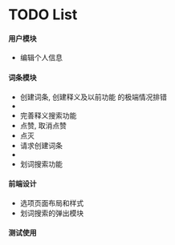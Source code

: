 # TODO List

#### 用户模块
* 编辑个人信息

#### 词条模块
* 创建词条, 创建释义及以前功能 的极端情况排错
*
* 完善释义搜索功能
* 点赞, 取消点赞
* 点灭
* 请求创建词条
*
* 划词搜索功能

#### 前端设计
* 选项页面布局和样式
* 划词搜索的弹出模块

#### 测试使用
